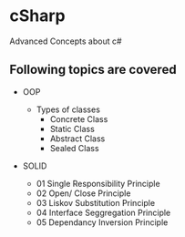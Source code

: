 # cSharp
Advanced Concepts about c#

## Following topics are covered 
- OOP
    - Types of classes 
        - Concrete Class 
        - Static Class 
        - Abstract Class
        - Sealed Class
   
- SOLID 
    - 01 Single Responsibility Principle
    - 02 Open/ Close Principle
    - 03 Liskov Substitution Principle
    - 04 Interface Seggregation Principle
    - 05 Dependancy Inversion Principle
